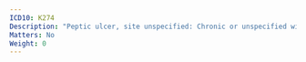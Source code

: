 ```yaml
---
ICD10: K274
Description: "Peptic ulcer, site unspecified: Chronic or unspecified with haemorrhage"
Matters: No
Weight: 0
---
```

